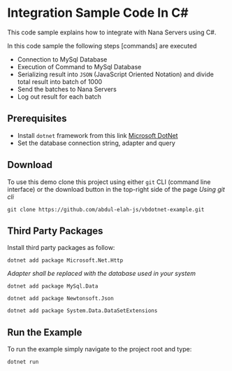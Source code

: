 # Integration Sample Code In C#

This code sample explains how to integrate with Nana Servers using C#.

In this code sample the following steps [commands] are executed

- Connection to MySql Database
- Execution of Command to MySql Database
- Serializing result into `JSON` (JavaScript Oriented Notation) and divide total result into batch of 1000
- Send the batches to Nana Servers
- Log out result for each batch

## Prerequisites
- Install `dotnet` framework from this link [Microsoft DotNet](https://dotnet.microsoft.com/download/dotnet-framework)
- Set the database connection string, adapter and query

## Download
To use this demo clone this project using either `git` CLI (command line interface) or the download button in the top-right side
of the page
*Using git cli*
```
git clone https://github.com/abdul-elah-js/vbdotnet-example.git
```
## Third Party Packages
Install third party packages as follow:
```
dotnet add package Microsoft.Net.Http
```
*Adapter shall be replaced with the database used in your system*
```
dotnet add package MySql.Data
```
```
dotnet add package Newtonsoft.Json
```
```
dotnet add package System.Data.DataSetExtensions
```
## Run the Example
To run the example simply navigate to the project root and type:
```
dotnet run
```
